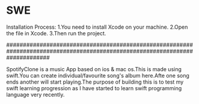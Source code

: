 # SWE
Installation Process:
1.You need to install Xcode on your machine.
2.Open the file in Xcode. 
3.Then run the project.

#############################################################################################################################

SpotifyClone is a music App based on ios & mac os.This is made using swift.You can create individual/favourite song's album here.Afte one song ends another 
will start playing.The purpose of building this is to test my swift learning progression as I have started to learn swift programming language very recently.
